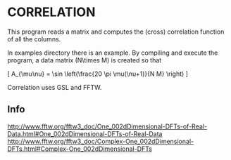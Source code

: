 # CORRELATION

This program  reads a matrix and  computes the  (cross) correlation  function of
all the columns.

In  examples  directory  there is  an  example.  By  compiling  and  execute the
program, a data matrix \(N\times M\) is created so that
      
\[ 
A_{\mu\nu} = \sin \left(\frac{20 \pi \mu(\nu+1)}{N M} \right)
\]

Correlation uses GSL and FFTW.

Info
----
http://www.fftw.org/fftw3_doc/One_002dDimensional-DFTs-of-Real-Data.html#One_002dDimensional-DFTs-of-Real-Data
http://www.fftw.org/fftw3_doc/Complex-One_002dDimensional-DFTs.html#Complex-One_002dDimensional-DFTs

